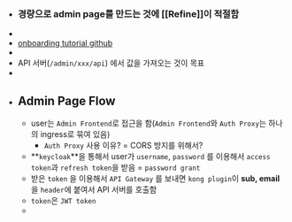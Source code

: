 - ### 경량으로 admin page를 만드는 것에 [[Refine]]이 적절함
-
- [onboarding tutorial github](https://github.com/yoophi/refine-tutorial)
-
- API 서버(`/admin/xxx/api`) 에서 값을 가져오는 것이 목표
-
- ## Admin Page Flow
	- user는 `Admin Frontend`로 접근을 함(`Admin Frontend`와 `Auth Proxy`는 하나의 ingress로 묶여 있음)
		- `Auth Proxy` 사용 이유? = CORS 방지를 위해서?
	- **`keycloak`**을 통해서 user가 `username`, `password` 를 이용해서 `access token`과 `refresh token`을 받음 = `password grant`
	- 받은 `token` 을 이용해서 `API Gateway` 를 보내면 `kong plugin`이 **sub, email**을 `header`에 붙여서 API 서버를 호출함
	- `token`은 `JWT token`
	-